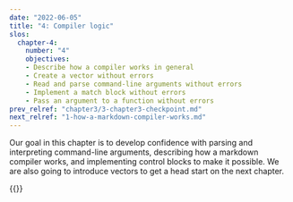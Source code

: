 ```yaml
---
date: "2022-06-05"
title: "4: Compiler logic"
slos:
  chapter-4:
    number: "4"
    objectives:
    - Describe how a compiler works in general
    - Create a vector without errors
    - Read and parse command-line arguments without errors
    - Implement a match block without errors
    - Pass an argument to a function without errors
prev_relref: "chapter3/3-chapter3-checkpoint.md"
next_relref: "1-how-a-markdown-compiler-works.md"
---
```


Our goal in this chapter is to develop confidence with parsing and interpreting
command-line arguments, describing how a markdown compiler works, and implementing 
control blocks to make it possible. We are also going to introduce vectors to get 
a head start on the next chapter. 

{{<objectives chapter="4">}}
